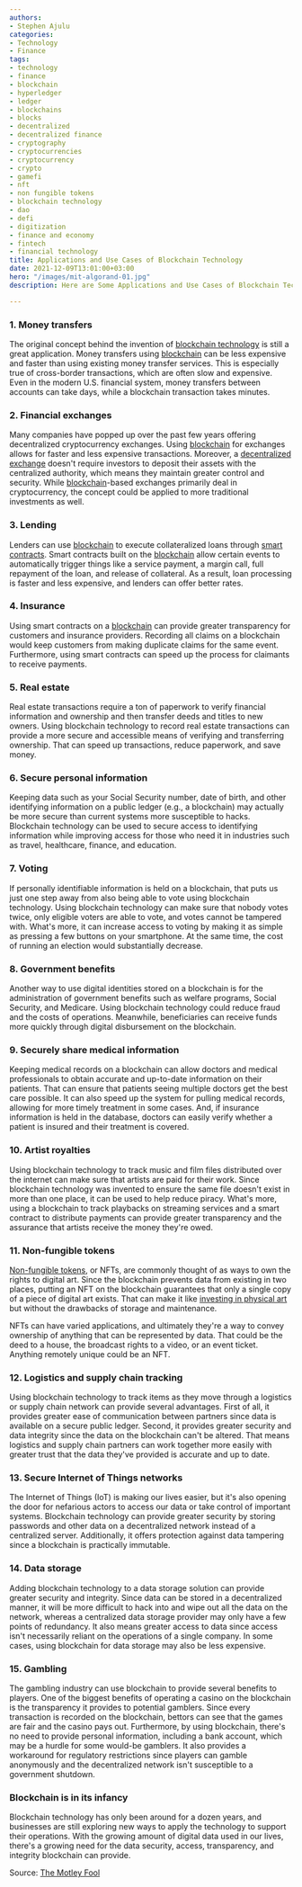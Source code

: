 ```yaml
---
authors:
- Stephen Ajulu
categories:
- Technology
- Finance
tags:
- technology
- finance
- blockchain
- hyperledger
- ledger
- blockchains
- blocks
- decentralized
- decentralized finance
- cryptography
- cryptocurrencies
- cryptocurrency
- crypto
- gamefi
- nft
- non fungible tokens
- blockchain technology
- dao
- defi
- digitization
- finance and economy
- fintech
- financial technology
title: Applications and Use Cases of Blockchain Technology
date: 2021-12-09T13:01:00+03:00
hero: "/images/mit-algorand-01.jpg"
description: Here are Some Applications and Use Cases of Blockchain Technology

---
```

### **1. Money transfers**

The original concept behind the invention of [blockchain technology](https://stephenajulu.com/blog/what-is-blockchain-how-does-it-work-blockchain-explained/) is still a great application. Money transfers using [blockchain](https://stephenajulu.com/blog/what-is-blockchain-how-does-it-work-blockchain-explained/) can be less expensive and faster than using existing money transfer services. This is especially true of cross-border transactions, which are often slow and expensive. Even in the modern U.S. financial system, money transfers between accounts can take days, while a blockchain transaction takes minutes.

### **2. Financial exchanges**

Many companies have popped up over the past few years offering decentralized cryptocurrency exchanges. Using [blockchain](https://stephenajulu.com/blog/what-is-blockchain-how-does-it-work-blockchain-explained/) for exchanges allows for faster and less expensive transactions. Moreover, a [decentralized exchange](https://stephenajulu.com/blog/decentralized-finance-defined/) doesn't require investors to deposit their assets with the centralized authority, which means they maintain greater control and security. While [blockchain](https://stephenajulu.com/blog/what-is-blockchain-how-does-it-work-blockchain-explained/)-based exchanges primarily deal in cryptocurrency, the concept could be applied to more traditional investments as well.

### **3. Lending**

Lenders can use [blockchain](https://stephenajulu.com/blog/what-is-blockchain-how-does-it-work-blockchain-explained/) to execute collateralized loans through [smart contracts](https://stephenajulu.com/blog/what-are-smart-contracts-smart-contracts-explained/). Smart contracts built on the [blockchain](https://stephenajulu.com/blog/what-is-blockchain-how-does-it-work-blockchain-explained/) allow certain events to automatically trigger things like a service payment, a margin call, full repayment of the loan, and release of collateral. As a result, loan processing is faster and less expensive, and lenders can offer better rates.

### **4. Insurance**

Using smart contracts on a [blockchain](https://stephenajulu.com/blog/what-is-blockchain-how-does-it-work-blockchain-explained/) can provide greater transparency for customers and insurance providers. Recording all claims on a blockchain would keep customers from making duplicate claims for the same event. Furthermore, using smart contracts can speed up the process for claimants to receive payments.

### **5. Real estate**

Real estate transactions require a ton of paperwork to verify financial information and ownership and then transfer deeds and titles to new owners. Using blockchain technology to record real estate transactions can provide a more secure and accessible means of verifying and transferring ownership. That can speed up transactions, reduce paperwork, and save money.

### **6. Secure personal information**

Keeping data such as your Social Security number, date of birth, and other identifying information on a public ledger (e.g., a blockchain) may actually be more secure than current systems more susceptible to hacks. Blockchain technology can be used to secure access to identifying information while improving access for those who need it in industries such as travel, healthcare, finance, and education.

### **7. Voting**

If personally identifiable information is held on a blockchain, that puts us just one step away from also being able to vote using blockchain technology. Using blockchain technology can make sure that nobody votes twice, only eligible voters are able to vote, and votes cannot be tampered with. What's more, it can increase access to voting by making it as simple as pressing a few buttons on your smartphone. At the same time, the cost of running an election would substantially decrease.

### **8. Government benefits**

Another way to use digital identities stored on a blockchain is for the administration of government benefits such as welfare programs, Social Security, and Medicare. Using blockchain technology could reduce fraud and the costs of operations. Meanwhile, beneficiaries can receive funds more quickly through digital disbursement on the blockchain.

### **9. Securely share medical information**

Keeping medical records on a blockchain can allow doctors and medical professionals to obtain accurate and up-to-date information on their patients. That can ensure that patients seeing multiple doctors get the best care possible. It can also speed up the system for pulling medical records, allowing for more timely treatment in some cases. And, if insurance information is held in the database, doctors can easily verify whether a patient is insured and their treatment is covered.

### **10. Artist royalties**

Using blockchain technology to track music and film files distributed over the internet can make sure that artists are paid for their work. Since blockchain technology was invented to ensure the same file doesn't exist in more than one place, it can be used to help reduce piracy. What's more, using a blockchain to track playbacks on streaming services and a smart contract to distribute payments can provide greater transparency and the assurance that artists receive the money they're owed.

### **11. Non-fungible tokens**

[Non-fungible tokens](https://stephenajulu.com/blog/what-are-nfts-non-fungible-tokens-explained/), or NFTs, are commonly thought of as ways to own the rights to digital art. Since the blockchain prevents data from existing in two places, putting an NFT on the blockchain guarantees that only a single copy of a piece of digital art exists. That can make it like [investing in physical art](https://www.fool.com/investing/stock-market/market-sectors/communication/media-stocks/art-investment/) but without the drawbacks of storage and maintenance.

NFTs can have varied applications, and ultimately they're a way to convey ownership of anything that can be represented by data. That could be the deed to a house, the broadcast rights to a video, or an event ticket. Anything remotely unique could be an NFT.

### **12. Logistics and supply chain tracking**

Using blockchain technology to track items as they move through a logistics or supply chain network can provide several advantages. First of all, it provides greater ease of communication between partners since data is available on a secure public ledger. Second, it provides greater security and data integrity since the data on the blockchain can't be altered. That means logistics and supply chain partners can work together more easily with greater trust that the data they've provided is accurate and up to date.

### **13. Secure Internet of Things networks**

The Internet of Things (IoT) is making our lives easier, but it's also opening the door for nefarious actors to access our data or take control of important systems. Blockchain technology can provide greater security by storing passwords and other data on a decentralized network instead of a centralized server. Additionally, it offers protection against data tampering since a blockchain is practically immutable.

### **14. Data storage**

Adding blockchain technology to a data storage solution can provide greater security and integrity. Since data can be stored in a decentralized manner, it will be more difficult to hack into and wipe out all the data on the network, whereas a centralized data storage provider may only have a few points of redundancy. It also means greater access to data since access isn't necessarily reliant on the operations of a single company. In some cases, using blockchain for data storage may also be less expensive.

### **15. Gambling**

The gambling industry can use blockchain to provide several benefits to players. One of the biggest benefits of operating a casino on the blockchain is the transparency it provides to potential gamblers. Since every transaction is recorded on the blockchain, bettors can see that the games are fair and the casino pays out. Furthermore, by using blockchain, there's no need to provide personal information, including a bank account, which may be a hurdle for some would-be gamblers. It also provides a workaround for regulatory restrictions since players can gamble anonymously and the decentralized network isn't susceptible to a government shutdown.

### Blockchain is in its infancy

Blockchain technology has only been around for a dozen years, and businesses are still exploring new ways to apply the technology to support their operations. With the growing amount of digital data used in our lives, there's a growing need for the data security, access, transparency, and integrity blockchain can provide.

Source: [The Motley Fool](https://www.fool.com/investing/stock-market/market-sectors/financials/blockchain-stocks/blockchain-applications/)